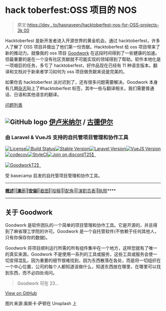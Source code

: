 # hack toberfest:OSS 项目的 NOS

> 原文:[https://dev . to/hasnayeen/hacktoberfest-nos-for-OSS-projects-3k 00](https://dev.to/hasnayeen/hacktoberfest-nos-for-oss-projects-3k00)

Hacktoberfest 是新开发者进入开源世界的黄金机会。通过 hacktoberfest，许多人了解了 OSS 项目并做出了他们第一份贡献。Hacktoberfest 给 oss 项目带来了新的推动力。就像我的 oss 项目 [Goodwork](https://github.com/iluminar/goodwork) 在这段时间得到了一些健康的加速。但最重要的是在一个没有社区贡献就不可能实现的领域得到了帮助。软件本地化是一项艰巨的任务，多亏了 hacktoberfest，好作品现在已经有 11 种语言版本。翻译和文档对于新来者学习如何为 oss 项目做贡献来说是完美的。

如果你去 hacktoberfest 派对迟到了，还有很多问题需要解决。Goodwork 本身有几期[杂志](https://github.com/iluminar/goodwork/issues?q=is%3Aissue+is%3Aopen+label%3Ahacktoberfest)贴上了#hacktoberfest 标签，其中一些与翻译相关。我们需要普通话、日语和其他语言的翻译。

[问题列表](https://github.com/iluminar/goodwork/issues?q=is%3Aissue+is%3Aopen+label%3Ahacktoberfest)

## ![GitHub logo](../Images/375dfcc32199b4dedf2b526645c27ff7.png) [伊卢米纳尔](https://github.com/iluminar) / [古德伊尔](https://github.com/iluminar/goodwork)

### 由 Laravel & VueJS 支持的自托管项目管理和协作工具

<article class="markdown-body entry-content p-5" itemprop="text">

[![License](../Images/e27249dec8d60b7a75c1b0716d1c4975.png)](https://github.com/iluminar/goodwork/blob/dev/LICENSE)[![Build Status](../Images/db4fbdcfea7cc8f76ed23007407894a5.png)](https://travis-ci.org/iluminar/goodwork)[![Stable Version](../Images/acf69d9f3194297cfbe2b029f0f58f16.png)](https://github.com/iluminar/goodwork)[![Laravel Version](../Images/627a70ba6b583c015f05ececc4c21e47.png)](https://github.com/laravel/laravel)[![VueJS Version](../Images/2db5af35ebc914af17c8bdc230688c12.png)](https://github.com/vuejs/vue)[![codecov](../Images/7c3efcaa070fc28acc3243c1d34e1dd8.png)](https://codecov.io/gh/iluminar/goodwork)[![StyleCI](../Images/149f0e074a7344cd301d7125ab4ed0f7.png)](https://styleci.io/repos/81873619)[![Join on discord](../Images/44f0f3cad8d1ded04e1c1c1345f65d1f.png)](https://discord.gg/4DvTQsc)[T25】](https://goodworkfor.life/register/invite-link/ovCPAFpnwIhrvqUrlvynarP9HVRBC5mH)

[![Goodwork](../Images/5b70cdb122736153643054950212c933.png)T2】](https://raw.githubusercontent.com/iluminar/goodwork/master/readme.md/public/logos/logo_square.png)

受 basecamp 启发的自托管项目管理和协作工具。

* * *

**[概述](https://raw.githubusercontent.com/iluminar/goodwork/master/readme.md/#about-goodwork)**|**|[演示](https://raw.githubusercontent.com/iluminar/goodwork/master/readme.md/#demo)**|**|[安装](https://raw.githubusercontent.com/iluminar/goodwork/master/readme.md/#installation)|**|[截图](https://raw.githubusercontent.com/iluminar/goodwork/master/readme.md/#screenshots-top)**|**|[投稿](https://raw.githubusercontent.com/iluminar/goodwork/master/readme.md/#contributing-top)|**|**|[配角](https://raw.githubusercontent.com/iluminar/goodwork/master/readme.md/#supporting-top)|**|**|[演职员表](https://raw.githubusercontent.com/iluminar/goodwork/master/readme.md/#credits-top)|**|**[执照](https://raw.githubusercontent.com/iluminar/goodwork/master/readme.md/#license-top)****

* * *

## 关于 Goodwork

Goodwork 是软件团队的一个简单的项目管理和协作工具。它是开源的，并且得到了麻省理工学院的许可。Goodwork 是一个自托管软件(不依赖于任何其他人，只有你保存你的数据)。

Goodwork 将项目顺利运行所需的所有组件集中在一个地方，这样您就有了唯一的真实来源。Goodwork 不是使用一系列的工具或服务，这些工具或服务会使一切变得混乱，因为重要的细节很难找到，因为东西散落在各处，而是将一切组织在一个中心位置，公司的每个人都知道该做什么，知道东西放在哪里，在哪里可以找到东西，而不必四处询问。

> Goodwork 可在 23…

</article>

[View on GitHub](https://github.com/iluminar/goodwork)

图片来源:奥斯卡·萨顿在 Unsplash 上